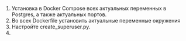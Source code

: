 1. Установка в Docker Compose всех актуальных переменных в Postgres, а также актуальных портов.
2. Во всех Dockerfile установить актуальные переменные окружения
3. Настройте create_superuser.py.
4. 